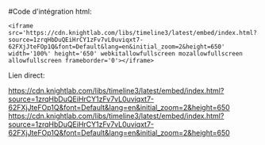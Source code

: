 #Code d'intégration html:


```
<iframe src='https://cdn.knightlab.com/libs/timeline3/latest/embed/index.html?source=1zrqHbDuQEiHrCY1zFv7vL0uviqxt7-62FXjJteFOp1Q&font=Default&lang=en&initial_zoom=2&height=650' width='100%' height='650' webkitallowfullscreen mozallowfullscreen allowfullscreen frameborder='0'></iframe>
```

Lien direct:

https://cdn.knightlab.com/libs/timeline3/latest/embed/index.html?source=1zrqHbDuQEiHrCY1zFv7vL0uviqxt7-62FXjJteFOp1Q&font=Default&lang=en&initial_zoom=2&height=650 <https://cdn.knightlab.com/libs/timeline3/latest/embed/index.html?source=1zrqHbDuQEiHrCY1zFv7vL0uviqxt7-62FXjJteFOp1Q&font=Default&lang=en&initial_zoom=2&height=650>
